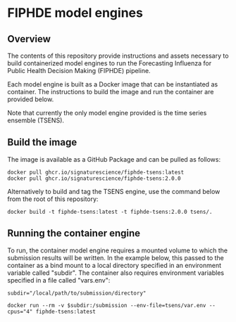 #  FIPHDE model engines

## Overview

The contents of this repository provide instructions and assets necessary to build containerized model engines to run the Forecasting Influenza for Public Health Decision Making (FIPHDE) pipeline. 

Each model engine is built as a Docker image that can be instantiated as container. The instructions to build the image and run the container are provided below.

Note that currently the only model engine provided is the time series ensemble (TSENS).

## Build the image

The image is available as a GitHub Package and can be pulled as follows:

```
docker pull ghcr.io/signaturescience/fiphde-tsens:latest
docker pull ghcr.io/signaturescience/fiphde-tsens:2.0.0
```

Alternatively to build and tag the TSENS engine, use the command below from the root of this repository:

```
docker build -t fiphde-tsens:latest -t fiphde-tsens:2.0.0 tsens/.
```

## Running the container engine

To run, the container model engine requires a mounted volume to which the submission results will be written. In the example below, this passed to the container as a bind mount to a local directory specified in an environment variable called "subdir". The container also requires environment variables specified in a file called "vars.env":

```
subdir="/local/path/to/submission/directory"

docker run --rm -v $subdir:/submission --env-file=tsens/var.env --cpus="4" fiphde-tsens:latest
```
